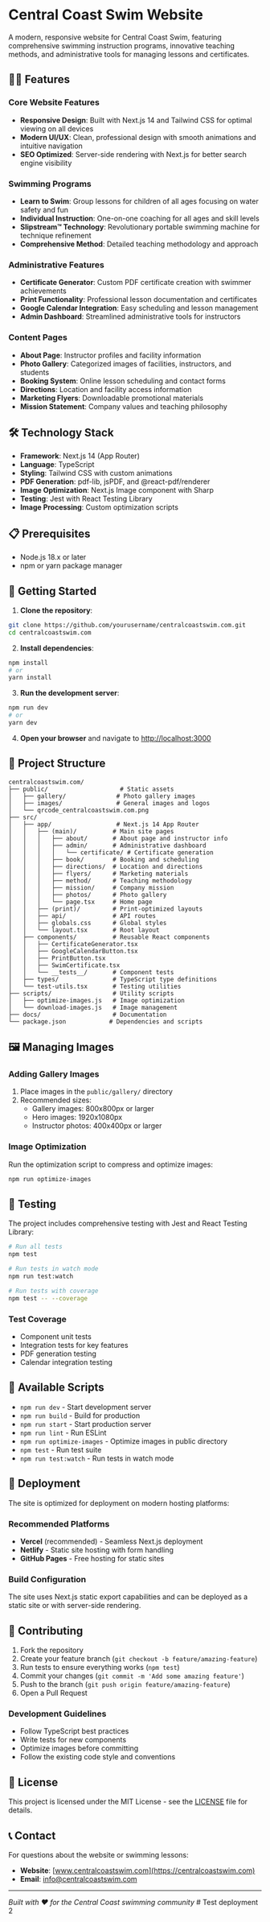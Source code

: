 # Central Coast Swim Website

A modern, responsive website for Central Coast Swim, featuring comprehensive swimming instruction programs, innovative teaching methods, and administrative tools for managing lessons and certificates.

## 🏊‍♀️ Features

### Core Website Features
- **Responsive Design**: Built with Next.js 14 and Tailwind CSS for optimal viewing on all devices
- **Modern UI/UX**: Clean, professional design with smooth animations and intuitive navigation
- **SEO Optimized**: Server-side rendering with Next.js for better search engine visibility

### Swimming Programs
- **Learn to Swim**: Group lessons for children of all ages focusing on water safety and fun
- **Individual Instruction**: One-on-one coaching for all ages and skill levels
- **Slipstream™ Technology**: Revolutionary portable swimming machine for technique refinement
- **Comprehensive Method**: Detailed teaching methodology and approach

### Administrative Features
- **Certificate Generator**: Custom PDF certificate creation with swimmer achievements
- **Print Functionality**: Professional lesson documentation and certificates
- **Google Calendar Integration**: Easy scheduling and lesson management
- **Admin Dashboard**: Streamlined administrative tools for instructors

### Content Pages
- **About Page**: Instructor profiles and facility information
- **Photo Gallery**: Categorized images of facilities, instructors, and students
- **Booking System**: Online lesson scheduling and contact forms
- **Directions**: Location and facility access information
- **Marketing Flyers**: Downloadable promotional materials
- **Mission Statement**: Company values and teaching philosophy

## 🛠️ Technology Stack

- **Framework**: Next.js 14 (App Router)
- **Language**: TypeScript
- **Styling**: Tailwind CSS with custom animations
- **PDF Generation**: pdf-lib, jsPDF, and @react-pdf/renderer
- **Image Optimization**: Next.js Image component with Sharp
- **Testing**: Jest with React Testing Library
- **Image Processing**: Custom optimization scripts

## 📋 Prerequisites

- Node.js 18.x or later
- npm or yarn package manager

## 🚀 Getting Started

1. **Clone the repository**:
```bash
git clone https://github.com/yourusername/centralcoastswim.com.git
cd centralcoastswim.com
```

2. **Install dependencies**:
```bash
npm install
# or
yarn install
```

3. **Run the development server**:
```bash
npm run dev
# or
yarn dev
```

4. **Open your browser** and navigate to [http://localhost:3000](http://localhost:3000)

## 📁 Project Structure

```
centralcoastswim.com/
├── public/                    # Static assets
│   ├── gallery/              # Photo gallery images
│   ├── images/               # General images and logos
│   └── qrcode_centralcoastswim.com.png
├── src/
│   ├── app/                  # Next.js 14 App Router
│   │   ├── (main)/          # Main site pages
│   │   │   ├── about/       # About page and instructor info
│   │   │   ├── admin/       # Administrative dashboard
│   │   │   │   └── certificate/ # Certificate generation
│   │   │   ├── book/        # Booking and scheduling
│   │   │   ├── directions/  # Location and directions
│   │   │   ├── flyers/      # Marketing materials
│   │   │   ├── method/      # Teaching methodology
│   │   │   ├── mission/     # Company mission
│   │   │   ├── photos/      # Photo gallery
│   │   │   └── page.tsx     # Home page
│   │   ├── (print)/         # Print-optimized layouts
│   │   ├── api/             # API routes
│   │   ├── globals.css      # Global styles
│   │   └── layout.tsx       # Root layout
│   ├── components/          # Reusable React components
│   │   ├── CertificateGenerator.tsx
│   │   ├── GoogleCalendarButton.tsx
│   │   ├── PrintButton.tsx
│   │   ├── SwimCertificate.tsx
│   │   └── __tests__/       # Component tests
│   ├── types/               # TypeScript type definitions
│   └── test-utils.tsx       # Testing utilities
├── scripts/                 # Utility scripts
│   ├── optimize-images.js   # Image optimization
│   └── download-images.js   # Image management
├── docs/                    # Documentation
└── package.json            # Dependencies and scripts
```

## 🖼️ Managing Images

### Adding Gallery Images
1. Place images in the `public/gallery/` directory
2. Recommended sizes:
   - Gallery images: 800x800px or larger
   - Hero images: 1920x1080px
   - Instructor photos: 400x400px or larger

### Image Optimization
Run the optimization script to compress and optimize images:
```bash
npm run optimize-images
```

## 🧪 Testing

The project includes comprehensive testing with Jest and React Testing Library:

```bash
# Run all tests
npm test

# Run tests in watch mode
npm run test:watch

# Run tests with coverage
npm test -- --coverage
```

### Test Coverage
- Component unit tests
- Integration tests for key features
- PDF generation testing
- Calendar integration testing

## 📜 Available Scripts

- `npm run dev` - Start development server
- `npm run build` - Build for production
- `npm run start` - Start production server
- `npm run lint` - Run ESLint
- `npm run optimize-images` - Optimize images in public directory
- `npm test` - Run test suite
- `npm run test:watch` - Run tests in watch mode

## 🚀 Deployment

The site is optimized for deployment on modern hosting platforms:

### Recommended Platforms
- **Vercel** (recommended) - Seamless Next.js deployment
- **Netlify** - Static site hosting with form handling
- **GitHub Pages** - Free hosting for static sites

### Build Configuration
The site uses Next.js static export capabilities and can be deployed as a static site or with server-side rendering.

## 🤝 Contributing

1. Fork the repository
2. Create your feature branch (`git checkout -b feature/amazing-feature`)
3. Run tests to ensure everything works (`npm test`)
4. Commit your changes (`git commit -m 'Add some amazing feature'`)
5. Push to the branch (`git push origin feature/amazing-feature`)
6. Open a Pull Request

### Development Guidelines
- Follow TypeScript best practices
- Write tests for new components
- Optimize images before committing
- Follow the existing code style and conventions

## 📄 License

This project is licensed under the MIT License - see the [LICENSE](LICENSE) file for details.

## 📞 Contact

For questions about the website or swimming lessons:

- **Website**: [www.centralcoastswim.com](https://centralcoastswim.com)
- **Email**: info@centralcoastswim.com

---

*Built with ❤️ for the Central Coast swimming community* # Test deployment 2

<!-- Test staging deployment - this is a simple change to verify PR preview functionality -->
